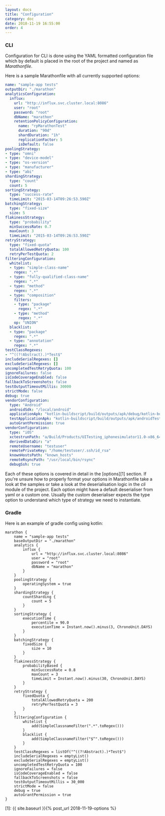 ```yaml
---
layout: docs
title: "Configuration"
category: doc
date: 2018-11-19 16:55:00
order: 4
---
```


### CLI
Configuration for CLI is done using the YAML formatted configuration file which by default is placed in the root of the project and named as *Marathonfile*.

Here is a sample Marathonfile with all currently supported options:

```yaml
name: "sample-app tests"
outputDir: "./marathon"
analyticsConfiguration:
  influx:
    url: "http://influx.svc.cluster.local:8086"
    user: "root"
    password: "root"
    dbName: "marathon"
    retentionPolicyConfiguration:
      name: "rpMarathonTest"
      duration: "90d"
      shardDuration: "1h"
      replicationFactor: 5
      isDefault: false
poolingStrategy:
- type: "omni"
- type: "device-model"
- type: "os-version"
- type: "manufacturer"
- type: "abi"
shardingStrategy:
  type: "count"
  count: 5
sortingStrategy:
  type: "success-rate"
  timeLimit: "2015-03-14T09:26:53.590Z"
batchingStrategy:
  type: "fixed-size"
  size: 5
flakinessStrategy:
  type: "probability"
  minSuccessRate: 0.7
  maxCount: 3
  timeLimit: "2015-03-14T09:26:53.590Z"
retryStrategy:
  type: "fixed-quota"
  totalAllowedRetryQuota: 100
  retryPerTestQuota: 2
filteringConfiguration:
  whitelist:
  - type: "simple-class-name"
    regex: ".*"
  - type: "fully-qualified-class-name"
    regex: ".*"
  - type: "method"
    regex: ".*"
  - type: "composition"
    filters:
    - type: "package"
      regex: ".*"
    - type: "method"
      regex: ".*"
    op: "UNION"
  blacklist:
  - type: "package"
    regex: ".*"
  - type: "annotation"
    regex: ".*"
testClassRegexes:
- "^((?!Abstract).)*Test$"
includeSerialRegexes: []
excludeSerialRegexes: []
uncompletedTestRetryQuota: 100
ignoreFailures: false
isCodeCoverageEnabled: false
fallbackToScreenshots: false
testOutputTimeoutMillis: 30000
strictMode: false
debug: true
vendorConfiguration:
  type: "Android"
  androidSdk: "/local/android"
  applicationApk: "kotlin-buildscript/build/outputs/apk/debug/kotlin-buildscript-debug.apk"
  testApplicationApk: "kotlin-buildscript/build/outputs/apk/androidTest/debug/kotlin-buildscript-debug-androidTest.apk"
  autoGrantPermission: true
vendorConfiguration:
  type: "iOS"
  xctestrunPath: "a/Build/Products/UITesting_iphonesimulator11.0-x86_64.xctestrun"
  derivedDataDir: "a"
  remoteUsername: "testuser"
  remotePrivateKey: "/home/testuser/.ssh/id_rsa"
  knownHostsPath: "known_hosts"
  remoteRsyncPath: "/usr/local/bin/rsync"
  debugSsh: true
```

Each of these options is covered in detail in the [options][1] section. If you're unsure how to properly format your options in Marathonfile take a look at the samples or take a look at the deserialisation logic in the *cli* module of the project. Each option might have a default deserialiser from yaml or a custom one. Usually the custom deserialiser expects the type option to understand which type of strategy we need to instantiate.

### Gradle

Here is an example of gradle config using kotlin:

```
marathon {
    name = "sample-app tests"
    baseOutputDir = "./marathon"
    analytics {
        influx {
            url = "http://influx.svc.cluster.local:8086"
            user = "root"
            password = "root"
            dbName = "marathon"
        }
    }
    poolingStrategy {
        operatingSystem = true
    }
    shardingStrategy {
        countSharding {
            count = 5
        }
    }
    sortingStrategy {
        executionTime {
            percentile = 90.0
            executionTime = Instant.now().minus(3, ChronoUnit.DAYS)
        }
    }
    batchingStrategy {
        fixedSize {
            size = 10
        }
    }
    flakinessStrategy {
        probabilityBased {
            minSuccessRate = 0.8
            maxCount = 3
            timeLimit = Instant.now().minus(30, ChronoUnit.DAYS)
        }
    }
    retryStrategy {
        fixedQuota {
            totalAllowedRetryQuota = 200
            retryPerTestQuota = 3
        }
    }
    filteringConfiguration {
        whitelist {
            add(SimpleClassnameFilter(".*".toRegex()))
        }
        blacklist {
            add(SimpleClassnameFilter("$^".toRegex()))
        }
    }
    testClassRegexes = listOf("^((?!Abstract).)*Test$")
    includeSerialRegexes = emptyList()
    excludeSerialRegexes = emptyList()
    uncompletedTestRetryQuota = 100
    ignoreFailures = false
    isCodeCoverageEnabled = false
    fallbackToScreenshots = false
    testOutputTimeoutMillis = 30_000
    strictMode = false
    debug = true
    autoGrantPermission = true
}
```

[1]: {{ site.baseurl }}{% post_url 2018-11-19-options %}
